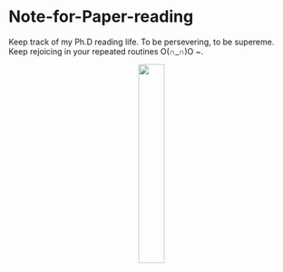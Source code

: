 # Note-for-Paper-reading
Keep track of my Ph.D reading life. To be 
persevering, to be supereme. Keep rejoicing in your repeated routines O(∩_∩)O ~.






<div align=center> <img src="https://www.kdnuggets.com/images/cartoon-machine-learning-class.jpg" width="30%" height="30%"> </div>
